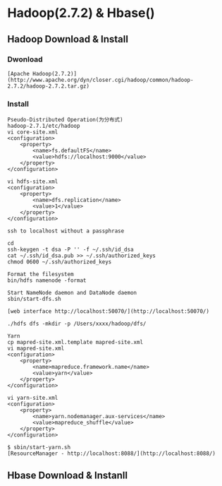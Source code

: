 Hadoop(2.7.2) & Hbase()
====================

Hadoop Download & Install
-----------------------

### Dwonload

	[Apache Hadoop(2.7.2)](http://www.apache.org/dyn/closer.cgi/hadoop/common/hadoop-2.7.2/hadoop-2.7.2.tar.gz)
	
### Install

	Pseudo-Distributed Operation(为分布式)
	hadoop-2.7.1/etc/hadoop
	vi core-site.xml 
	<configuration>
  		<property>
    		<name>fs.defaultFS</name>
    		<value>hdfs://localhost:9000</value>
  		</property>
	</configuration>
	
	vi hdfs-site.xml
	<configuration>
  		<property>
    		<name>dfs.replication</name>
    		<value>1</value>
  		</property>
	</configuration>
	
	ssh to localhost without a passphrase
	
	cd 
	ssh-keygen -t dsa -P '' -f ~/.ssh/id_dsa
	cat ~/.ssh/id_dsa.pub >> ~/.ssh/authorized_keys
	chmod 0600 ~/.ssh/authorized_keys
	
	Format the filesystem
	bin/hdfs namenode -format
	
	Start NameNode daemon and DataNode daemon
	sbin/start-dfs.sh
	
	[web interface http://localhost:50070/](http://localhost:50070/)
	
	./hdfs dfs -mkdir -p /Users/xxxx/hadoop/dfs/
	
	Yarn
	cp mapred-site.xml.template mapred-site.xml 
	vi mapred-site.xml
	<configuration>
		<property>
        	<name>mapreduce.framework.name</name>
        	<value>yarn</value>
    	</property>
	</configuration>
	
	vi yarn-site.xml
	<configuration>
	    <property>
	    	<name>yarn.nodemanager.aux-services</name>
	        <value>mapreduce_shuffle</value>
	    </property>
	</configuration>
	
	$ sbin/start-yarn.sh
	[ResourceManager - http://localhost:8088/](http://localhost:8088/)
	
	
	
Hbase Download & Instanll
------------------------------------